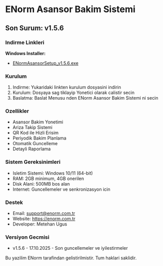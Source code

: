 ﻿# ENorm Asansor Bakim Sistemi

## Son Surum: v1.5.6

### Indirme Linkleri

**Windows Installer:**
- [ENormAsansorSetup_v1.5.6.exe](https://github.com/metehan-ugus/ENorm-Release/releases/latest/download/ENormAsansorSetup_v1.5.6.exe)

### Kurulum

1. Indirme: Yukaridaki linkten kurulum dosyasini indirin
2. Kurulum: Dosyaya sag tiklayip Yonetici olarak calistir secin
3. Baslatma: Baslat Menusu nden ENorm Asansor Bakim Sistemi ni secin

### Ozellikler

- Asansor Bakim Yonetimi
- Ariza Takip Sistemi
- QR Kod ile Hizli Erisim
- Periyodik Bakim Planlama
- Otomatik Guncelleme
- Detayli Raporlama

### Sistem Gereksinimleri

- Isletim Sistemi: Windows 10/11 (64-bit)
- RAM: 2GB minimum, 4GB onerilen
- Disk Alani: 500MB bos alan
- Internet: Guncellemeler ve senkronizasyon icin

### Destek

- Email: support@enorm.com.tr
- Website: https://enorm.com.tr
- Developer: Metehan Ugus

### Versiyon Gecmisi

- v1.5.6 - 17.10.2025 - Son guncellemeler ve iyilestirmeler

Bu yazilim ENorm tarafindan gelistirilmistir. Tum haklari saklidir.

